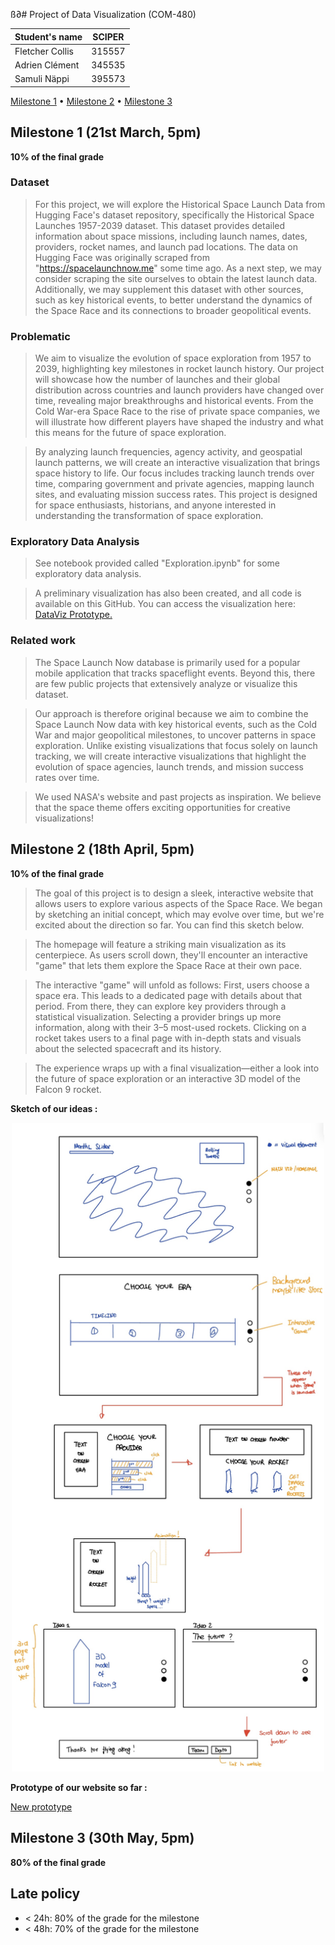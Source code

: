 ß∂# Project of Data Visualization (COM-480)

| Student's name | SCIPER |
| -------------- | ------ |
| Fletcher Collis | 315557 |
| Adrien Clément | 345535 |
| Samuli Näppi | 395573 |

[Milestone 1](#milestone-1) • [Milestone 2](#milestone-2) • [Milestone 3](#milestone-3)

## Milestone 1 (21st March, 5pm)

**10% of the final grade**


### Dataset

> For this project, we will explore the Historical Space Launch Data from Hugging Face's dataset repository, specifically the Historical Space Launches 1957-2039 dataset. This dataset provides detailed information about space missions, including launch names, dates, providers, rocket names, and launch pad locations. The data on Hugging Face was originally scraped from "https://spacelaunchnow.me" some time ago. As a next step, we may consider scraping the site ourselves to obtain the latest launch data. Additionally, we may supplement this dataset with other sources, such as key historical events, to better understand the dynamics of the Space Race and its connections to broader geopolitical events. 


### Problematic

> We aim to visualize the evolution of space exploration from 1957 to 2039, highlighting key milestones in rocket launch history. Our project will showcase how the number of launches and their global distribution across countries and launch providers have changed over time, revealing major breakthroughs and historical events. From the Cold War-era Space Race to the rise of private space companies, we will illustrate how different players have shaped the industry and what this means for the future of space exploration.

> By analyzing launch frequencies, agency activity, and geospatial launch patterns, we will create an interactive visualization that brings space history to life. Our focus includes tracking launch trends over time, comparing government and private agencies, mapping launch sites, and evaluating mission success rates. This project is designed for space enthusiasts, historians, and anyone interested in understanding the transformation of space exploration.

### Exploratory Data Analysis

> See notebook provided called "Exploration.ipynb" for some exploratory data analysis.

> A preliminary visualization has also been created, and all code is available on this GitHub. You can access the visualization here: [DataViz Prototype.](https://dataviz-prototype.vercel.app)


### Related work

> The Space Launch Now database is primarily used for a popular mobile application that tracks spaceflight events. Beyond this, there are few public projects that extensively analyze or visualize this dataset. 

> Our approach is therefore original because we aim to combine the Space Launch Now data with key historical events, such as the Cold War and major geopolitical milestones, to uncover patterns in space exploration. Unlike existing visualizations that focus solely on launch tracking, we will create interactive visualizations that highlight the evolution of space agencies, launch trends, and mission success rates over time.

> We used NASA's website and past projects as inspiration. We believe that the space theme offers exciting opportunities for creative visualizations!



## Milestone 2 (18th April, 5pm)

**10% of the final grade**

> The goal of this project is to design a sleek, interactive website that allows users to explore various aspects of the Space Race. We began by sketching an initial concept, which may evolve over time, but we're excited about the direction so far. You can find this sketch below.

> The homepage will feature a striking main visualization as its centerpiece. As users scroll down, they'll encounter an interactive "game" that lets them explore the Space Race at their own pace.

> The interactive "game" will unfold as follows: First, users choose a space era. This leads to a dedicated page with details about that period. From there, they can explore key providers through a statistical visualization. Selecting a provider brings up more information, along with their 3–5 most-used rockets. Clicking on a rocket takes users to a final page with in-depth stats and visuals about the selected spacecraft and its history.

> The experience wraps up with a final visualization—either a look into the future of space exploration or an interactive 3D model of the Falcon 9 rocket.

**Sketch of our ideas :**

<p align="center">
  <img src="images/site_plan.jpg" alt="Site Plan" width="500"/>
</p>

**Prototype of our website so far :**

[New prototype](https://data-viz-4ed.pages.dev)

## Milestone 3 (30th May, 5pm)

**80% of the final grade**


## Late policy

- < 24h: 80% of the grade for the milestone
- < 48h: 70% of the grade for the milestone

